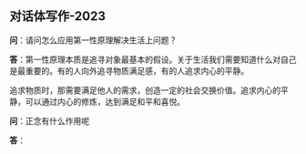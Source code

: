 ## 对话体写作-2023



**问**：请问怎么应用第一性原理解决生活上问题？

**答**：第一性原理本质是追寻对象最基本的假设。关于生活我们需要知道什么对自己是最重要的。有的人向外追寻物质满足感，有的人追求内心的平静。

追求物质时，那需要满足他人的需求，创造一定的社会交换价值。追求内心的平静，可以通过内心的修炼，达到满足和平和喜悦。

**问**：正念有什么作用呢

**答**：